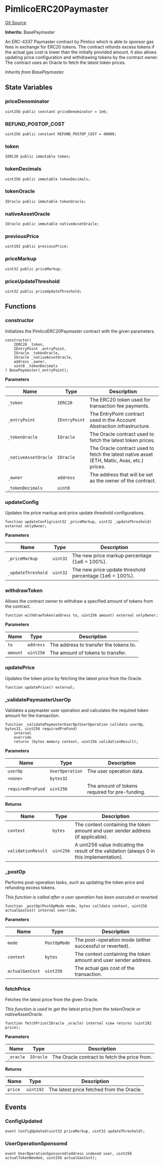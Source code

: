 # PimlicoERC20Paymaster
[Git Source](https://github.com/bob-collective/bob/blob/master/src/paymasters/AccountAbstraction/AATokenPaymaster.sol)

**Inherits:**
BasePaymaster

An ERC-4337 Paymaster contract by Pimlico which is able to sponsor gas fees in exchange for ERC20 tokens.
The contract refunds excess tokens if the actual gas cost is lower than the initially provided amount.
It also allows updating price configuration and withdrawing tokens by the contract owner.
The contract uses an Oracle to fetch the latest token prices.

*Inherits from BasePaymaster.*


## State Variables
### priceDenominator

```solidity
uint256 public constant priceDenominator = 1e6;
```


### REFUND_POSTOP_COST

```solidity
uint256 public constant REFUND_POSTOP_COST = 40000;
```


### token

```solidity
IERC20 public immutable token;
```


### tokenDecimals

```solidity
uint256 public immutable tokenDecimals;
```


### tokenOracle

```solidity
IOracle public immutable tokenOracle;
```


### nativeAssetOracle

```solidity
IOracle public immutable nativeAssetOracle;
```


### previousPrice

```solidity
uint192 public previousPrice;
```


### priceMarkup

```solidity
uint32 public priceMarkup;
```


### priceUpdateThreshold

```solidity
uint32 public priceUpdateThreshold;
```


## Functions
### constructor

Initializes the PimlicoERC20Paymaster contract with the given parameters.


```solidity
constructor(
    IERC20 _token,
    IEntryPoint _entryPoint,
    IOracle _tokenOracle,
    IOracle _nativeAssetOracle,
    address _owner,
    uint8 _tokenDecimals
) BasePaymaster(_entryPoint);
```
**Parameters**

|Name|Type|Description|
|----|----|-----------|
|`_token`|`IERC20`|The ERC20 token used for transaction fee payments.|
|`_entryPoint`|`IEntryPoint`|The EntryPoint contract used in the Account Abstraction infrastructure.|
|`_tokenOracle`|`IOracle`|The Oracle contract used to fetch the latest token prices.|
|`_nativeAssetOracle`|`IOracle`|The Oracle contract used to fetch the latest native asset (ETH, Matic, Avax, etc.) prices.|
|`_owner`|`address`|The address that will be set as the owner of the contract.|
|`_tokenDecimals`|`uint8`||


### updateConfig

Updates the price markup and price update threshold configurations.


```solidity
function updateConfig(uint32 _priceMarkup, uint32 _updateThreshold) external onlyOwner;
```
**Parameters**

|Name|Type|Description|
|----|----|-----------|
|`_priceMarkup`|`uint32`|The new price markup percentage (1e6 = 100%).|
|`_updateThreshold`|`uint32`|The new price update threshold percentage (1e6 = 100%).|


### withdrawToken

Allows the contract owner to withdraw a specified amount of tokens from the contract.


```solidity
function withdrawToken(address to, uint256 amount) external onlyOwner;
```
**Parameters**

|Name|Type|Description|
|----|----|-----------|
|`to`|`address`|The address to transfer the tokens to.|
|`amount`|`uint256`|The amount of tokens to transfer.|


### updatePrice

Updates the token price by fetching the latest price from the Oracle.


```solidity
function updatePrice() external;
```

### _validatePaymasterUserOp

Validates a paymaster user operation and calculates the required token amount for the transaction.


```solidity
function _validatePaymasterUserOp(UserOperation calldata userOp, bytes32, uint256 requiredPreFund)
    internal
    override
    returns (bytes memory context, uint256 validationResult);
```
**Parameters**

|Name|Type|Description|
|----|----|-----------|
|`userOp`|`UserOperation`|The user operation data.|
|`<none>`|`bytes32`||
|`requiredPreFund`|`uint256`|The amount of tokens required for pre-funding.|

**Returns**

|Name|Type|Description|
|----|----|-----------|
|`context`|`bytes`|The context containing the token amount and user sender address (if applicable).|
|`validationResult`|`uint256`|A uint256 value indicating the result of the validation (always 0 in this implementation).|


### _postOp

Performs post-operation tasks, such as updating the token price and refunding excess tokens.

*This function is called after a user operation has been executed or reverted.*


```solidity
function _postOp(PostOpMode mode, bytes calldata context, uint256 actualGasCost) internal override;
```
**Parameters**

|Name|Type|Description|
|----|----|-----------|
|`mode`|`PostOpMode`|The post-operation mode (either successful or reverted).|
|`context`|`bytes`|The context containing the token amount and user sender address.|
|`actualGasCost`|`uint256`|The actual gas cost of the transaction.|


### fetchPrice

Fetches the latest price from the given Oracle.

*This function is used to get the latest price from the tokenOracle or nativeAssetOracle.*


```solidity
function fetchPrice(IOracle _oracle) internal view returns (uint192 price);
```
**Parameters**

|Name|Type|Description|
|----|----|-----------|
|`_oracle`|`IOracle`|The Oracle contract to fetch the price from.|

**Returns**

|Name|Type|Description|
|----|----|-----------|
|`price`|`uint192`|The latest price fetched from the Oracle.|


## Events
### ConfigUpdated

```solidity
event ConfigUpdated(uint32 priceMarkup, uint32 updateThreshold);
```

### UserOperationSponsored

```solidity
event UserOperationSponsored(address indexed user, uint256 actualTokenNeeded, uint256 actualGasCost);
```

